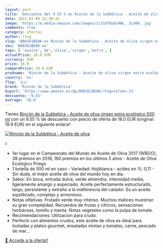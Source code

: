 ```yaml
---
layout: post
title: 'Descuento del 9.55 % en Rincón de la Subbética - Aceite de oliva'
date: 2021-03-09 22:30:31
image: 'https://m.media-amazon.com/images/I/31UT8ubcHWL._SL400_.jpg'
comments: true
category: ofertas
author: ring
slug: 'B00361BE0K-es Rincón de la Subbética - Aceite de oliva virgen extra...'
sku: 'B00361BE0K-es'
tags: [ 'aceite','de','oliva','virgen','extra', ]
actualPrice: 18.0 EUR
currency: EUR
price: 18.0
comparePrice: 19.9 EUR
prodname: 'Rincón de la Subbética - Aceite de oliva virgen extra ecológico  500 ml'
country: 'es'
flag: '🇪🇸'
brand: 'Rincón de la Subbética'
buyurl: 'https://www.amazon.es/dp/B00361BE0K/?tag=tolees-21'
descuento: '9.55'
average: '18.0'
---
```


Tienes [Rincón de la Subbética - Aceite de oliva virgen extra ecológico  500 ml](https://www.amazon.es/dp/B00361BE0K/?tag=tolees-21) con un 9.55 % de descuento con precio de oferta de 18.0 EUR (original: 19.9 EUR) en el siguiente enlace!

[![Rincón de la Subbética - Aceite de oliva](https://m.media-amazon.com/images/I/31UT8ubcHWL._SL400_.jpg)](https://www.amazon.es/dp/B00361BE0K/?tag=tolees-21)

ℹ️:

- 1er lugar en el Campeonato del Mundo de Aceite de Oliva 2017 (WBOO), 38 premios en 2016, 160 premios en los últimos 5 años - Aceite de Oliva Ecológico Priego
- 1 botella de 500 ml en vaso - Variedad: Hojiblanca - acidez en %: 0,11 - Sin duda, el mejor aceite de oliva del mundo hoy en día.
- Sabor: En boca, entrada dulce, verde almendra, intensidad media, ligeramente amargo y especiado. Aceite perfectamente estructurado, largo, persistente y extraño a la indiferencia del catador. Es un aceite equilibrado, complejo y armonioso.
- Notas olfativas: Frutado verde muy intenso. Muchos matices muestran su gran complejidad. Recuerdos de frutas y cítricos, sensaciones herbáceas, tomillo y menta. Notas vegetales como la pulpa de tomate.
- Recomendaciones: Utilizacion para crudo.
- Perfecto con alimentos crudos, este aceite de oliva es ideal para tostadas y platos gourmet, ensaladas mixtas y tomates, carne, pescado de mar...

[🛒 Accede a la oferta!!](https://www.amazon.es/dp/B00361BE0K/?tag=tolees-21)
